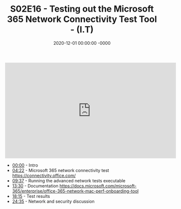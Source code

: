 ﻿---
layout: post
title: "S02E16 - Testing out the Microsoft 365 Network Connectivity Test Tool - (I.T)"
date: 2020-12-01 00:00:00 -0000
categories:
---

<iframe loading="lazy" width="560" height="315" src="https://www.youtube.com/embed/UcL6LIQVmWA" title="YouTube video player" frameborder="0" allow="accelerometer; autoplay; clipboard-write; encrypted-media; gyroscope; picture-in-picture" allowfullscreen></iframe>

* [00:00](https://www.youtube.com/watch?v=UcL6LIQVmWA&t=0s) - Intro
* [04:22](https://www.youtube.com/watch?v=UcL6LIQVmWA&t=262s) - Microsoft 365 network connectivity test
https://connectivity.office.com/
* [09:37](https://www.youtube.com/watch?v=UcL6LIQVmWA&t=577s) - Running the advanced network tests executable
* [13:30](https://www.youtube.com/watch?v=UcL6LIQVmWA&t=810s) - Documentation
https://docs.microsoft.com/microsoft-365/enterprise/office-365-network-mac-perf-onboarding-tool
* [18:15](https://www.youtube.com/watch?v=UcL6LIQVmWA&t=1095s) - Test results
* [24:35](https://www.youtube.com/watch?v=UcL6LIQVmWA&t=1475s) - Network and security discussion


